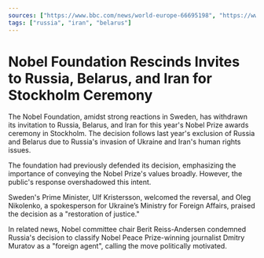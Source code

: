 ```yaml
---
sources: ["https://www.bbc.com/news/world-europe-66695198", "https://www.cnn.com/2023/09/02/europe/nobel-foundation-prize-ceremony-u-turn-intl/index.html"]
tags: ["russia", "iran", "belarus"]
---
```

# Nobel Foundation Rescinds Invites to Russia, Belarus, and Iran for Stockholm Ceremony

The Nobel Foundation, amidst strong reactions in Sweden, has withdrawn its invitation to Russia, Belarus, and Iran for this year's Nobel Prize awards ceremony in Stockholm. The decision follows last year's exclusion of Russia and Belarus due to Russia's invasion of Ukraine and Iran's human rights issues.

The foundation had previously defended its decision, emphasizing the importance of conveying the Nobel Prize's values broadly. However, the public's response overshadowed this intent.

Sweden's Prime Minister, Ulf Kristersson, welcomed the reversal, and Oleg Nikolenko, a spokesperson for Ukraine’s Ministry for Foreign Affairs, praised the decision as a "restoration of justice."

In related news, Nobel committee chair Berit Reiss-Andersen condemned Russia's decision to classify Nobel Peace Prize-winning journalist Dmitry Muratov as a "foreign agent", calling the move politically motivated.

